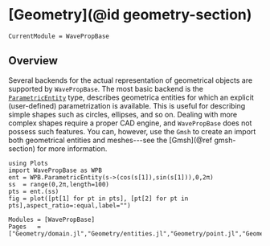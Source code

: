 # [Geometry](@id geometry-section)

```@meta
CurrentModule = WavePropBase
```

## Overview

Several backends for the actual representation of geometrical objects are
supported by `WavePropBase`. The most basic backend is the
[`ParametricEntity`](@ref) type, describes geometrica entities for which an
explicit (user-defined) parametrization is available. This is useful for
describing simple shapes such as circles, ellipses, and so on. Dealing with more complex
shapes require a proper CAD engine, and `WavePropBase` does not possess such
features. You can, however, use the `Gmsh` to create an import both geometrical
entities and meshes---see the [Gmsh](@ref gmsh-section) for more information.

```@example
using Plots
import WavePropBase as WPB
ent = WPB.ParametricEntity(s->(cos(s[1]),sin(s[1])),0,2π) 
ss  = range(0,2π,length=100)
pts = ent.(ss)
fig = plot([pt[1] for pt in pts], [pt[2] for pt in
pts],aspect_ratio=:equal,label="")
```

```@autodocs
Modules = [WavePropBase]
Pages   = ["Geometry/domain.jl","Geometry/entities.jl","Geometry/point.jl","Geometry/referenceshapes.jl"]
```